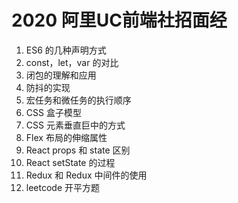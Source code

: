 # 2020 阿里UC前端社招面经

1. ES6 的几种声明方式
2. const，let，var 的对比
3. 闭包的理解和应用
4. 防抖的实现
5. 宏任务和微任务的执行顺序
6. CSS 盒子模型
7. CSS 元素垂直巨中的方式
8. Flex 布局的伸缩属性
9. React props 和 state 区别
10. React setState 的过程
11. Redux 和 Redux 中间件的使用
12. leetcode 开平方题